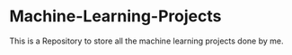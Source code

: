 # Machine-Learning-Projects
This is a Repository to store all the machine learning projects done by me.
